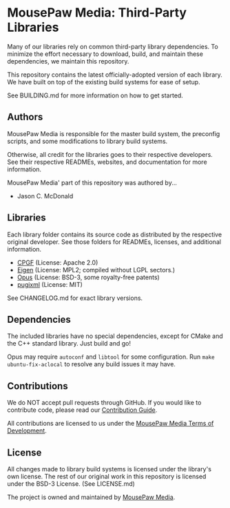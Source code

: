 # MousePaw Media: Third-Party Libraries

Many of our libraries rely on common third-party library dependencies. To minimize the effort
necessary to download, build, and maintain these dependencies, we maintain this repository.

This repository contains the latest officially-adopted version of each library. We have built
on top of the existing build systems for ease of setup.

See BUILDING.md for more information on how to get started.

## Authors

MousePaw Media is responsible for the master build system, the preconfig scripts, and some
modifications to library build systems.

Otherwise, all credit for the libraries goes to their respective developers. See their respective
READMEs, websites, and documentation for more information.

MousePaw Media' part of this repository was authored by...

- Jason C. McDonald

## Libraries

Each library folder contains its source code as distributed by the respective original developer.
See those folders for READMEs, licenses, and additional information.

 - [CPGF][4] (License: Apache 2.0)
 - [Eigen][5] (License: MPL2; compiled without LGPL sectors.)
 - [Opus][6] (License: BSD-3, some royalty-free patents)
 - [pugixml][7] (License: MIT)

See CHANGELOG.md for exact library versions.

## Dependencies

The included libraries have no special dependencies, except for CMake and the C++ standard library.
Just build and go!

Opus may require `autoconf` and `libtool` for some configuration. Run `make ubuntu-fix-aclocal`
to resolve any build issues it may have.

## Contributions

We do NOT accept pull requests through GitHub.
If you would like to contribute code, please read our
[Contribution Guide][2].

All contributions are licensed to us under the
[MousePaw Media Terms of Development][3].

## License

All changes made to library build systems is licensed under the library's own license. The rest
of our original work in this repository is licensed under the BSD-3 License. (See LICENSE.md)

The project is owned and maintained by [MousePaw Media][1].

[1]: https://www.mousepawmedia.com/
[2]: https://www.mousepawmedia.com/developers
[3]: https://www.mousepawmedia.com/developers/contributing
[4]: http://www.cpgf.org/
[5]: http://eigen.tuxfamily.org/
[6]: https://opus-codec.org/
[7]: http://pugixml.org/
